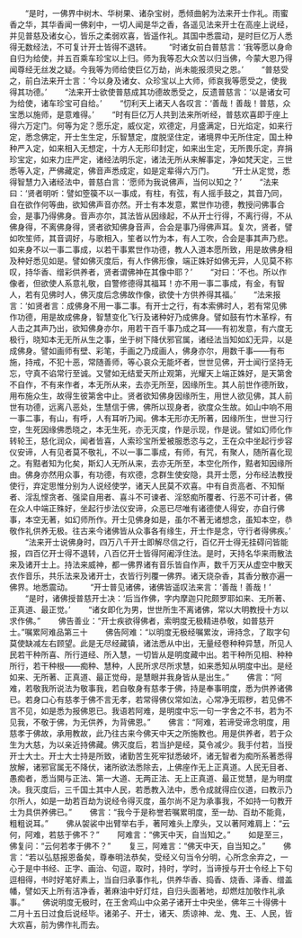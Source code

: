 <!-- { "loadSidebar": true } -->
　　“是时，一佛界中树木、华树果、诸杂宝树，悉倾曲躬为法来开士作礼。雨蜜香之华，其华香闻一佛刹中，一切人闻是华之香，各遥见法来开士在高座上说经，并见普慈及诸女心，皆乐之柔弱欢喜，皆遥作礼。其国中悉震动，是时巨亿万人悉得无数经法，不可复计开士皆得不退转。
　　“时诸女前白普慈言：‘我等愿以身命自归为给使，并五百乘车珍宝以上归。师为我等忍大众苦以归当佛，今蒙大恩乃得闻尊经无丝发之疑。今我等为师给使巨亿万劫，尚未能报须臾之恩。’
　　“普慈受之，前白法来开士言：‘今以身及诸女、众珍宝以上大师，师哀我等愿受之，使我得其功德。’
　　“法来开士欲使普慈成其功德故悉受之，反遗普慈言：‘以是诸女可为给使，诸车珍宝可自给。’
　　“忉利天上诸天人各叹言：‘善哉！善哉！普慈，众宝悉以施师，是意难得。’
　　“时有巨亿万人共到法来所听经，普慈欢喜即于座上得六万定门。何等为定？愿乐定，威仪定，欢德定，月盛满定，日光焰定，如来行定，悉念佛定，开士生生定，乐智慧定，度脱坚住定，诸境界中无所住定，国土种种严入定，如来相入无想定，十方人无形印封定，如来出生定，无所畏乐定，弃捐珍宝定，如来力庄严定，诸经法明乐定，诸法无所从来解事定，净如梵天定，三世悉等入定，严佛藏定，佛音声悉成定，如是定辈得六万门。
　　“开士从定觉，悉得智慧力入诸经法中，普慈白言：‘愿师为我说佛声，当何以知之？’
　　“法来曰：‘贤者明听：譬如箜篌不以一事成，有柱，有弦，有人摇手鼓之，其音乃同，自在欲作何等曲，欲知佛声音亦然。开士有本发意，累世作功德，教授问佛事合会，是事乃得佛身。音声亦尔，其法皆从因缘起，不从开士行得，不离行得，不从佛身得，不离佛身得，贤者欲知佛身音声，合会是事乃得佛声耳。复次，贤者，譬如吹笙师，其音调好，与歌相入，笙者以竹为本，有人工吹，合会是事其声乃悲。如来身不以一事二事成，以若干事累世作功德，教人入道本愿所致，用是故佛身相及种好悉见如是。譬如佛灭度后，有人作佛形像，端正姝好如佛无异，人见莫不称叹，持华香、缯彩供养者，贤者谓佛神在其像中耶？’
　　“对曰：‘不也。所以作像者，但欲使人系意礼敬，自警修德得其福耳！亦不用一事二事成，有金，有智人，若有见佛时人，佛灭度后念佛故作像，欲使十方供养得其福。’
　　“法来报言：‘如贤者言：成佛身不用一事二事。有开士之行，有本索佛时人，若有常见佛作功德，用是故成佛身，智慧变化飞行及诸种好乃成佛身。譬如鼓有竹木革桴，有人击之其声乃出，欲知佛身亦尔，用若干百千事乃成之耳——有初发意，有六度无极行，晓知本无无所从生之事，坐于树下降伏邪官属，诸经法当知如幻无异，以是成佛身。譬如画师有壁、彩笔，手画之乃成画人，佛身亦尔，用数千事——有布施，持戒，不犯十恶，常随善师，等心哀众无能坏者，世世见佛，开士闻行坚持无忘，守真不谄常行至诚。又譬如无结爱天所止观第，光耀天上端正姝好，是天第舍不自作，不有来作者，本无所从来，去亦无所至，因缘所生。其人前世作德所致，用布施众生，故得生彼第舍中止。贤者欲知佛身因缘所生，用世人欲见佛，其人前世有功德，远离八恶处，生慧信于佛，佛所以现身者，欲度众生故。如山中响不用一事二事，有山，有呼，人有耳听乃闻。佛本无形亦无所著，因缘所生，世世习行空，生死因缘佛悉晓之，本无生死，亦无灭度，作是示现，作是说。譬如幻师化作转轮王，慈化润众，闻者皆喜，人索珍宝所爱被服悉恣与之，王在众中坐起行步容仪安谛，人有见者莫不敬礼，不以一事二事成，有师，有咒，有聚人，随所喜化现之。有黠者知为化矣，斯幻人无所从来，去亦无所至，本空化所作，黠者知因缘所由。佛身亦然用众事，有功德，有欢德，念群生使安隐，具开士愿，分布经法教授使行，弃定思惟分别为人说经使学，诸天人民莫不欢喜。中有自贡高者、不知惭者、淫乱悭贪者、强梁自用者、喜斗不可谏者、淫怒痴所覆者、行恶不可计者，佛在众人中端正殊好，坐起行步法仪安谛，众恶已尽唯有诸德使人得安，亦自行佛事，本空无著，如幻师所作。开士见佛身如是，虽尔不著无诸想念，虽知本空，恭敬作礼供养无极。往古来今诸佛皆从众事各有缘生，开士作是念，守行者得佛疾。’
　　“法来开士说佛身时，四万八千开士即解尽信之行，百亿开士得无挂碍问皆能报，四百亿开士得不退转，八百亿开士皆得阿阇浮住法。是时，天持名华来雨散法来及诸开士上。持法来威神，都一佛界诸有音乐皆自作声，数千万天从虚空中散天衣作音乐，共乐法来及诸开士，衣皆行列覆一佛界。诸天烧杂香，其香分散亦遍一佛界。地悉震动。
　　“开士普见诸佛，诸佛皆遥叹法来言：‘善哉！善哉！’
　　“是时，诸佛授普慈开士决：‘后当作佛，字内摩迦只陀颇罗耶如来、无所著、正真道、最正觉。’
　　“诸女即化为男，世世所生不离诸佛，常以大明教授十方以求作佛。”
　　佛告善业：“开士疾欲得佛者，索明度无极精进恭敬，如普慈开士。”嘱累阿难品第三十
　　佛告阿难：“以明度无极经嘱累汝，谛持念，了取字句莫使缺减左右顾望。此是无尽经藏镇，诸法悉从中出，无量经卷种种异慧，所见人民若干种所喜、所行道经、所入慧，一切皆从是明度藏中出。若干种所见相、种种所行，若干种根——痴种、慧种，人民所求尽所求慧，如来悉知从明度中出。是经如来、无所著、正真道、最正觉母，是慧眼并我身皆从是出生。”
　　佛言：“阿难，若敬我所说法为敬事我，若自敬身有慈孝于佛，持是奉事明度，悉为供养诸佛已。若身口心有慈孝于佛不言无孝，若常得佛仪常如法，心常净无瑕秽，若见佛不言不见，如是悉为报佛恩已。我语若阿难，是明度中忘一句一字舍之不书，若为不见我，不敬于佛，为无供养，为背佛恩。”
　　佛言：“阿难，若谛受谛念明度，用慈孝于佛故，承用教故，此乃往古来今佛天中天之所施教也。用是供养者，若于众生为大慈，为以亲近持佛藏。佛灭度后，若当护是经，莫令减少。我手付若，当授开士大士。开士大士持是所致，诸勤苦生死牢狱悉破坏，诸无智者为痴所系著悉得放解，诸邪官属无不降伏，诸所欲法悉除去，上佛座作无上正真道。人民无目者、愚痴者，悉当開与正法、第一大道、无两正法、无上正真道、最正觉慧，是为明度决。我灭度后，三千国土其中人民，若悉教入法中，悉令成就得应仪道，曰教示乃尔所人，如是一劫若百劫为说经令得灭度，虽尔尚不足为承事我，不如持一句教开士为具供养佛已。”
　　佛言：“我今于是称誉若嘱累明度，至一劫、百劫不能竟，粗粗说耳。”
　　佛从袈裟中出臂举右手，著阿难头上摩头，又以著阿难肩上：“云何，阿难，若慈于佛不？”
　　阿难言：“佛天中天，自当知之。”
　　如是至三，佛复问：“云何若孝于佛不？”
　　复三，阿难言：“佛天中天，自当知之。”
　　佛言：“若以弘慈报恩备矣，尊奉明法恭矣，受经义句当令分明，心所念余弃之，一心于是中书经、正字、画治、句逗，取时，持时，学时，当谛授与开士令经上下句逗相得，书时好笔好素上，当自归承事作礼，供养华香、捣香、烧香、泽香、缯盖幡，譬如天上所有洁净香，著麻油中好灯炷，自归头面著地，却燃炷加敬作礼承事。”
　　佛说明度无极时，在王舍鸡山中众弟子诸开士中央坐，佛年三十得佛十二月十五日过食后说经毕。诸弟子、开士，诸天、质谅神、龙、鬼、王、人民，皆大欢喜，前为佛作礼而去。

